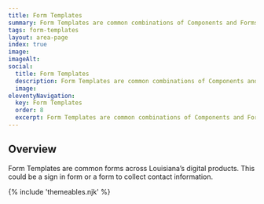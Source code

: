 ```yaml
---
title: Form Templates
summary: Form Templates are common combinations of Components and Forms elements.
tags: form-templates
layout: area-page
index: true
image: 
imageAlt: 
social:
  title: Form Templates
  description: Form Templates are common combinations of Components and Forms elements.
  image:
eleventyNavigation:
  key: Form Templates
  order: 8
  excerpt: Form Templates are common combinations of Components and Forms elements.
---
```


## Overview

Form Templates are common forms across Louisiana’s digital products. This could be a sign in form or a form to collect contact information.

{% include 'themeables.njk' %}
